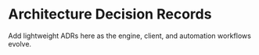 # Architecture Decision Records

Add lightweight ADRs here as the engine, client, and automation workflows evolve.
